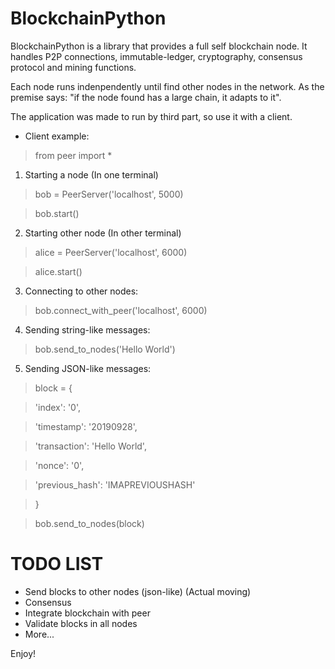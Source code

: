 # BlockchainPython

BlockchainPython is a library that provides a full self blockchain node. It
handles P2P connections, immutable-ledger, cryptography, consensus protocol and
mining functions.

Each node runs indenpendently until find other nodes in the network. As the
premise says: "if the node found has a large chain, it adapts to it".

The application was made to run by third part, so use it with a client.

- Client example:

> from peer import *

1) Starting a node (In one terminal)

> bob = PeerServer('localhost', 5000)

> bob.start()

2) Starting other node (In other terminal)

> alice = PeerServer('localhost', 6000)

> alice.start()

3) Connecting to other nodes:

> bob.connect_with_peer('localhost', 6000)

4) Sending string-like messages:

> bob.send_to_nodes('Hello World')

5) Sending JSON-like messages:

> block = {

>    'index': '0',

>    'timestamp': '20190928',

>    'transaction': 'Hello World',

>    'nonce': '0',

>    'previous_hash': 'IMAPREVIOUSHASH'

> }

> bob.send_to_nodes(block)

# TODO LIST

- Send blocks to other nodes (json-like) (Actual moving)
- Consensus
- Integrate blockchain with peer
- Validate blocks in all nodes
- More...

Enjoy!
